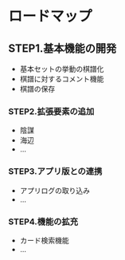 # ロードマップ

## STEP1.基本機能の開発

* 基本セットの挙動の棋譜化
* 棋譜に対するコメント機能
* 棋譜の保存

### STEP2.拡張要素の追加

* 陰謀
* 海辺
* ...

### STEP3.アプリ版との連携

* アプリログの取り込み
* ...

### STEP4.機能の拡充

* カード検索機能
* ...
